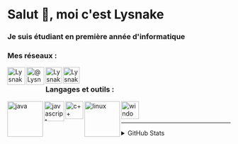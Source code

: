 # Salut 👋, moi c'est Lysnake

### Je suis étudiant en première année d'informatique

### Mes réseaux : 
[<img align="left" src="https://discord.com/assets/f8389ca1a741a115313bede9ac02e2c0.svg" alt="Lysnake#0001" width="40px"/>](Lysnake#0001)
[<img align="left" src="https://www.flaticon.com/svg/static/icons/svg/733/733579.svg" alt="@LysnakeYT" width="40px"/>](https://twitter.com/lysnakeyt)
[<img align="left" src="https://upload.wikimedia.org/wikipedia/commons/thumb/8/83/Steam_icon_logo.svg/1024px-Steam_icon_logo.svg.png" alt="Lysnake" width="37px"/>](https://steamcommunity.com/id/Lysnake/)
[<img align="left" src="https://cdn3.iconfinder.com/data/icons/social-messaging-ui-color-shapes-2-free/128/social-twitch-circle-512.png" alt="LysnakeIT" width="37px"/>](https://www.twitch.tv/lysnakeit)
<br>

### Langages et outils :
[<img align="left" src="https://logos-download.com/wp-content/uploads/2016/10/Java_logo_icon.png" alt="java" width="80px"/>](https://www.java.com)
[<img align="left" src="https://upload.wikimedia.org/wikipedia/commons/thumb/9/99/Unofficial_JavaScript_logo_2.svg/1200px-Unofficial_JavaScript_logo_2.svg.png" alt="javascript" width="45px"/>](https://developer.mozilla.org/fr/docs/Web/JavaScript)
[<img align="left" src="https://or-formation.com/uploads/img/produits/52.png" alt="c++" width="40px"/>](https://isocpp.org/)
[<img align="left" src="https://logo-marque.com/wp-content/uploads/2020/09/Linux-Logo.png" alt="linux" width="80px"/>](https://www.linux.org/)
[<img align="left" src="https://www.laptopspirit.fr/wp-content/uploads/new/2019/11/logo-Windows-HD.png" alt="windows10" width="40px"/>](https://www.microsoft.com/fr-fr/windows/)
<br><br>

---

<details>
    <summary>GitHub Stats</summary>
    <img align="left" src="https://github-readme-stats.vercel.app/api/top-langs?username=lysnakeit&show_icons=true&locale=en&layout=compact&card_width=445&langs_count=10&hide_borders=true" alt="lysnakeit"/>
    <img align="left" src="https://github-readme-stats.vercel.app/api?username=lysnakeit&show_icons=true&locale=en&include_all_commits=true&hide_borders=true" alt="lysnakeit"/>
</details>
